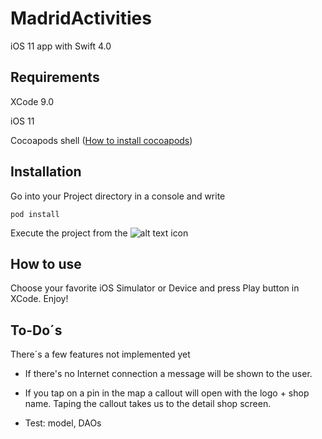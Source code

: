 # MadridActivities

iOS 11 app with Swift 4.0

## Requirements

XCode 9.0

iOS 11

Cocoapods shell ([How to install cocoapods](https://cocoapods.org))


## Installation

Go into your Project directory in a console and write

`pod install`

Execute the project from the ![alt text](https://i.imgur.com/VJOD32P.png "xcworkspace") icon

## How to use

Choose your favorite iOS Simulator or Device and press Play button in XCode. Enjoy!

## To-Do´s

There´s a few features not implemented yet

* If there's no Internet connection a message will be shown to the user.

* If you tap on a pin in the map a callout will open with the logo +
shop name. Taping the callout takes us to the detail shop screen.

* Test: model, DAOs
